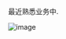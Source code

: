 最近熟悉业务中.

![image](https://github.com/user-attachments/assets/8fc2ff69-69c5-48e8-a77e-f9c678d05376)

